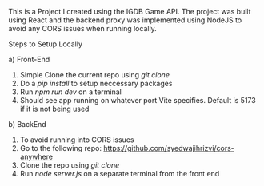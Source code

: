 This is a Project I created using the IGDB Game API. The project was built using React and the backend proxy was implemented using NodeJS to avoid any CORS issues when running locally.

Steps to Setup Locally

a) Front-End
   1) Simple Clone the current repo using _git clone_
   2) Do a _pip install_ to setup neccessary packages
   3) Run _npm run dev_ on a terminal
   4) Should see app running on whatever port Vite specifies. Default is 5173 if it is not being used

b) BackEnd
   1) To avoid running into CORS issues
   2) Go to the following repo: https://github.com/syedwajihrizvi/cors-anywhere
   3) Clone the repo using _git clone_
   4) Run _node server.js_ on a separate terminal from the front end
  
